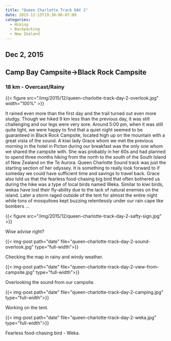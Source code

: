 ```yaml
---
title: "Queen Charlotte Track DAY 2"
date: 2015-12-15T19:30:06-07:00
categories:
  - Hiking
  - Backpacking
  - New Zealand
---
```

## Dec 2, 2015
## Camp Bay Campsite->Black Rock Campsite
### 18 km - Overcast/Rainy

{{< figure src="/img/2015/12/queen-charlotte-track-day-2-overlook.jpg"  width="100%" >}}

<!--more-->


It rained even more than the first day and the trail turned out even more sludgy. Though we hiked 9 km less than the previous day, it was still challenging and our legs were very sore. Around 5:00 pm, when it was still quite light, we were happy to find that a quiet night seemed to be guaranteed in Black Rock Campsite, located high up on the mountain with a great vista of the sound. A kiwi lady Grace whom we met the previous  morning in the hotel in Picton during our breakfast was the only one whom we shared the campsite with. She was probably in her 60s and had planned to spend three months hiking from the north to the south of the South Island of New Zealand on the Te Aurora. Queen Charlotte Sound track was just the starting section of her odyssey. It is something to really look forward to if someday we could have sufficient time and savings to travel back. Grace also told us that the fearless food-chasing big bird that often bothered us during the hike was a type of local birds named Weka. Similar to  kiwi birds, wekas have lost their fly-ability due to the lack of natural enemies on the island. Later a storm raged  outside of the tent for almost the entire night while tons of mosquitoes kept buzzing relentlessly under our rain cape like bombers ...


{{< figure src="/img/2015/12/queen-charlotte-track-day-2-safty-sign.jpg" >}}

Wise advise right?

{{< img-post path="date" file="queen-charlotte-track-day-2-sound-overlook.jpg" type="full-width">}}

Checking the map in rainy and windy weather.

{{< img-post path="date" file="queen-charlotte-track-day-2-view-from-campsite.jpg" type="full-width">}}

Overlooking the sound from our campsite.


{{< img-post path="date" file="queen-charlotte-track-day-2-camping.jpg" type="full-width">}}

Working on the tent.

{{< img-post path="date" file="queen-charlotte-track-day-2-weka.jpg" type="full-width">}}

Fearless food-chasing bird - Weka.
